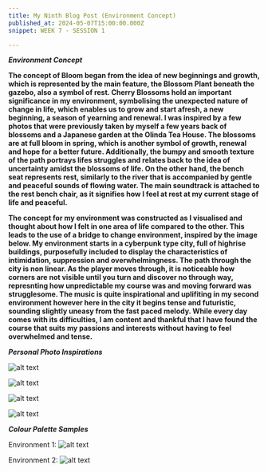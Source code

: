 ```yaml
---
title: My Ninth Blog Post (Environment Concept)
published_at: 2024-05-07T15:00:00.000Z
snippet: WEEK 7 - SESSION 1

---
```

_**Environment Concept**_

**The concept of Bloom began from the idea of new beginnings and growth, which is represented by the main feature, the Blossom Plant beneath the gazebo, also a symbol of rest. Cherry Blossoms hold an important significance in my environment, symbolising the unexpected nature of change in life, which enables us to grow and start afresh, a new beginning, a season of yearning and renewal. I was inspired by a few photos that were previously taken by myself a few years back of blossoms and a Japanese garden at the Olinda Tea House. The blossoms are at full bloom in spring, which is another symbol of growth, renewal and hope for a better future. Additionally, the bumpy and smooth texture of the path portrays lifes struggles and relates back to the idea of uncertainty amidst the blossoms of life. On the other hand, the bench seat represents rest, similarly to the river that is accompanied by gentle and peaceful sounds of flowing water. The main soundtrack is attached to the rest bench chair, as it signifies how I feel at rest at my current stage of life and peaceful.**

**The concept for my environment was constructed as I visualised and thought about how I felt in one area of life compared to the other. This leads to the use of a bridge to change environment, inspired by the image below. My environment starts in a cyberpunk type city, full of highrise buildings, purposefully included to display the characteristics of intimidation, suppression and overwhelmingness. The path through the city is non linear. As the player moves through, it is noticeable how corners are not visible until you turn and discover no through way, represnting how unpredictable my course was and moving forward was strugglesome. The music is quite inspirational and uplifiting in my second environment however here in the city it begins tense and futuristic, sounding slightly uneasy from the fast paced melody. While every day comes with its difficulties, I am content and thankful that I have found the course that suits my passions and interests without having to feel overwhelmed and tense.**

_**Personal Photo Inspirations**_

![alt text](/images/japanesebridge.jpg)

![alt text](/images/blossomflower.jpg)

![alt text](/images/city1.jpg)

![alt text](/images/city2.jpg)

_**Colour Palette Samples**_

Environment 1:
![alt text](/images/bloomcolourpalette2.png)

Environment 2:
![alt text](/images/bloomcolourpalette1.png)
<!-- **A written and/or visual breakdown of how your environment will change or evolve over the journey, and how this connects to your concept. This can include visual references such as your colour palette(s), inspiration, and so on.** -->                                                                                   




<!-- # This is h1

## This is h2

_underline_

**bold** -->
